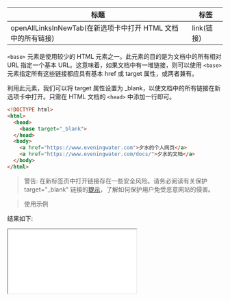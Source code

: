 | 标题                           | 标签       |
| ------------------------------ | ---------- |
| openAllLinksInNewTab(在新选项卡中打开 HTML 文档中的所有链接) | link(链接) |

`<base>` 元素是使用较少的 HTML 元素之一。此元素的目的是为文档中的所有相对 URL 指定一个基本 URL。这意味着，如果文档中有一堆链接，则可以使用 `<base>` 元素指定所有这些链接都应具有基本 href 或 target 属性，或两者兼有。

利用此元素，我们可以将 target 属性设置为 _blank，以使文档中的所有链接在新选项卡中打开。只需在 HTML 文档的 `<head>` 中添加一行即可。

```html
<!DOCTYPE html>
<html>
  <head>
    <base target="_blank">
  </head>
  <body>
    <a href="https://www.eveningwater.com">夕水的个人网页</a>
    <a href="https://www.eveningwater.com/docs/">夕水的文档</a>
  </body>
</html>
```

> 警告: 在新标签页中打开链接存在一些安全风险。请务必阅读有关保护 target="_blank" 链接的[提示]()，了解如何保护用户免受恶意网站的侵害。

> 使用示例

<div class="code-editor" data-url="codes/html/html/open-all-links-in-new-tab.html" data-language="html"></div>

结果如下:

<iframe src="codes/html/html/open-all-links-in-new-tab.html"></iframe>